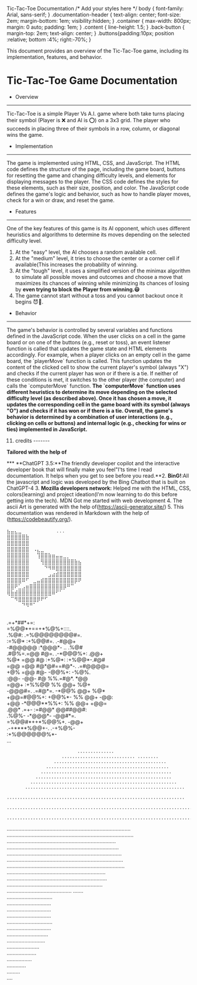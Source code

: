 Tic-Tac-Toe Documentation  /\* Add your styles here \*/ body { font-family: Arial, sans-serif; } .documentation-header { text-align: center; font-size: 2em; margin-bottom: 1em; visibility:hidden; } .container { max-width: 800px; margin: 0 auto; padding: 1em; } .content { line-height: 1.5; } .back-button { margin-top: 2em; text-align: center; } .buttons{padding:10px; position :relative; bottom :4%; right:-70%; }

This document provides an overview of the Tic-Tac-Toe game, including its implementation, features, and behavior.

Tic-Tac-Toe Game Documentation
==============================

*   Overview
------------

Tic-Tac-Toe is a simple Player Vs A.I. game where both take turns placing their symbol (Player is ❌ and AI is ⭕) on a 3x3 grid. The player who succeeds in placing three of their symbols in a row, column, or diagonal wins the game.

*   Implementation
------------------

The game is implemented using HTML, CSS, and JavaScript. The HTML code defines the structure of the page, including the game board, buttons for resetting the game and changing difficulty levels, and elements for displaying messages to the player. The CSS code defines the styles for these elements, such as their size, position, and color. The JavaScript code defines the game's logic and behavior, such as how to handle player moves, check for a win or draw, and reset the game.

*   Features
------------

One of the key features of this game is its AI opponent, which uses different heuristics and algorithms to determine its moves depending on the selected difficulty level.

1.  At the "easy" level, the AI chooses a random available cell.
2.  At the "medium" level, it tries to choose the center or a corner cell if available(This increases the probability of winning.
3.  At the "tough" level, it uses a simplified version of the minimax algorithm to simulate all possible moves and outcomes and choose a move that maximizes its chances of winning while minimizing its chances of losing by **even trying to block the Player from winning.😃**
4.  The game cannot start without a toss and you cannot backout once it begins 😈🔱.

*   Behavior
------------

The game's behavior is controlled by several variables and functions defined in the JavaScript code. When the user clicks on a cell in the game board or on one of the buttons (e.g., reset or toss), an event listener function is called that updates the game state and HTML elements accordingly. For example, when a player clicks on an empty cell in the game board, the \`playerMove\` function is called. This function updates the content of the clicked cell to show the current player's symbol (always "X") and checks if the current player has won or if there is a tie. If neither of these conditions is met, it switches to the other player (the computer) and calls the \`computerMove\` function. **The \`computerMove\` function uses different heuristics to determine its move depending on the selected difficulty level (as described above). Once it has chosen a move, it updates the corresponding cell in the game board with its symbol (always "O") and checks if it has won or if there is a tie. Overall, the game's behavior is determined by a combination of user interactions (e.g., clicking on cells or buttons) and internal logic (e.g., checking for wins or ties) implemented in JavaScript.**

11.  credits
    -------
    

**Tailored with the help of**

***   **ChatGPT 3.5:**The friendly developer copilot and the interactive developer book that will finally make you feel"I'ts time I read documentation. It helps when you get to see before you read.**2.  **BinG!**:All the javascript and logic was developed by the Bing Chatbot that is built on ChatGPT-4
3.  **Mozilla developers network:**
Helped me with the HTML, CSS, colors(learning) and project ideation(I'm now learning to do this before getting into the tech). MDN Got me started with web development
4. The ascii Art is generated with the help of(https://ascii-generator.site/)
5. This documentation was rendered in Markdown with the help of (https://codebeautify.org/).


⣦⣤⣄⣀⠀⠀⠀⠀⠀⠀⠀⠀⠀                 .  .                                           .                                         ⠀⠀⠀⠀⠀⠀⠀                  
⣿⣿⣿⣿⣿⣷⠀⠀⠀⠀⠀⠀⠀⠀⠀⠀⠀⠀⠀⠀                                
⣿⣿⣿⣿⣿⣿⠀⠀⠀⠀⠀⠀⠀⠀⠀⠀⠀⠀⠀⠀         
⣿⣿⣿⣿⣿⣿⠀⠠⣄⣀⠀⠀⠀⠀⠀⠀⠀⠀⠀⠀                 
⣿⣿⣿⣿⣿⣿⠀⠀⢹⣿⣿⣷⣶⣤⣤⣀⡀⠀⠀⠀             
⣿⣿⣿⣿⣿⣿⠀⠀⠀⢻⣿⣿⣿⣿⣿⣿⣿⣿⣷⣦             
⣿⣿⣿⣿⣿⣿⠀⠀⠀⠀⠙⠻⠿⣿⣿⣿⣿⣿⣿⣿                  
⣿⣿⣿⣿⣿⣿⠀⠀⠀⠀⠀⣠⣴⣾⣿⣿⣿⣿⣿⣿                      
⣿⣿⣿⣿⠿⠋⠀⣀⣤⣾⣿⣿⣿⣿⣿⣿⣿⣿⡿⠟                   
⣿⣿⠟⣁⣠⣶⣿⣿⣿⣿⣿⣿⣿⣿⣿⡿⠛⠉⠀⠀                  
⢿⣷⣾⣿⣿⣿⣿⣿⣿⣿⣿⣿⠿⠋⠁⠀⠀⠀⠀⠀                   
⠀⠉⠻⣿⣿⣿⣿⣿⡿⠟⠋⠀⠀⠀⠀⠀⠀⠀⠀⠀              
⠀⠀⠀⠀⠙⠻⠛⠁⠀⠀⠀⠀

⠀⠀⠀⠀⠀⠀⠀⠀                 
             .=+\*##\*+=:                                          
          =%@@\*+==+\*%@%+::::.                                   
         .%@#:      .=%@@@@@@@@#=.                               
       :=%@\*     :+%@@#=.    .-#@@+                              
    -#@@@@@   :\*@@@\*-    ..     .%@#                             
 .#@%=.=@@   #@=.   .-\*@@@%+:   .@@+                            
 %@\*   =@@   #@  :+%@\*:  :+%@@\*-.#@#                            
=@@    =@@   #@\*@#==#@\*-.   .=#@@@@=                            
+@%    =@@   #@-      -@@%+:    -%@%.                           
:@@-   -@@-  #@        %%.=#@\*.   \*@@                           
 =@@+    :+%%@@        %%   @@+    %@+                          
  -@@@#=.   .=#@\*=. -\*@@%   @@+    %@\*                          
  +@@=#@@%+:    +@@%\*- %%   @@+   -@@:                          
  +@@   -\*@@@\*\*%%+:    %%   @@+  +@@=                           
  .@@\*     .=+-    :=#@@\*   @@##@@#:                            
   .%@%-        -\*@@@\*-    -@@#\*=.                              
     =%@@#\*++\*%@@%+.      -@@+                                  
       .-+\*\*\*\*%@@+-.  .-+%@%-                                   
               :+%@@@@@@%\*-                                     
                   ...               
                                                                                        
                                                                                        
                                                                                        
                                                                                        
                               ..............                                           
                         ............................ ........                          
                      ...........................................                       
                   ...............................................                      
                 ..................................................                     
               ....................................................                     
             ........................................................                   
           .............................................................                
         ....................................................................           
       ...........................................................................      
     .................................................................................  
   .................................................................................... 
 ...................................................................................... 
              ..........................................................................
            ............................................................................
          ..............................................................................
        ............................................................................... 
       ................................................................................ 
                   ...................................................................  
                 ....................................................................   
               .................................................................        
             ............................................             .......           
                       ...............................                                  
                       ..............................                                   
                      ..............................                                    
                     ..............................                                     
                    ...............................                                     
                     ..............................                                     
                       ............................                                     
                         ..........................                                     
                            ......................                                      
                              ....................                                      
                                 .................                                      
                                     .............                                      
                                         .........                                      
                                              ....                                      
                                                                                        

